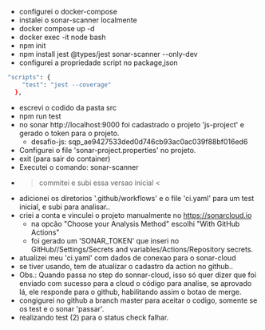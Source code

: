 - configurei o docker-compose
- instalei o sonar-scanner localmente
- docker compose up -d
- docker exec -it node bash
- npm init
- npm install jest @types/jest sonar-scanner --only-dev
- configurei a propriedade script no package,json
```bash
"scripts": {
    "test": "jest --coverage"
  },
```
- escrevi o codido da pasta src
- npm run test
- no sonar http://localhost:9000 foi cadastrado o projeto 'js-project' e gerado o token para o projeto.
    - desafio-js: sqp_ae9427533ded0d746cb93ac0ac039f88bf016ed6
- Configurei o file 'sonar-project.properties' no projeto.
- exit (para sair do container)
- Executei o comando: sonar-scanner
- > commitei e subi essa versao inicial <
- adicionei os diretorios '.github/workflows' e o file 'ci.yaml' para um test inicial, e subi para analisar..
- criei a conta e vinculei o projeto manualmente no https://sonarcloud.io
    - na opcão "Choose your Analysis Method" escolhi "With GitHub Actions"
    - foi gerado um 'SONAR_TOKEN' que inseri no GitHub/<PROJETO>/Settings/Secrets and variables/Actions/Repository secrets.
- atualizei meu 'ci.yaml' com dados de conexao para o sonar-cloud
- se tiver usando, tem de atualizar o cadastro da action no github..
- Obs.: Quando passa no step do sonnar-cloud, isso só quer dizer que foi enviado com sucesso para a cloud o código para analise, se aprovado lá, ele responde para o github, habilitando assim o botao de merge.
- congigurei no github a branch master para aceitar o codigo, somente se os test e o sonar 'passar'.
- realizando test (2) para o  status check falhar.